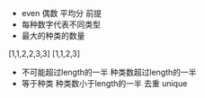 - even 偶数 平均分 前提
- 每种数字代表不同类型
- 最大的种类的数量

[1,1,2,2,3,3]
[1,1,2,3]

- 不可能超过length的一半
  种类数超过length的一半
- 等于种类
  种类数小于length的一半
  去重 unique